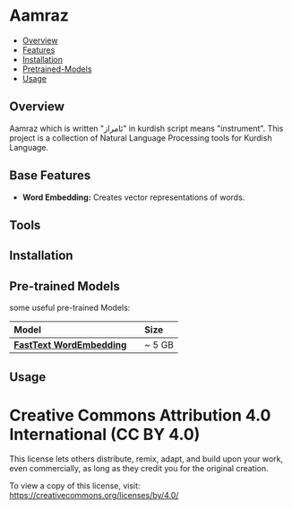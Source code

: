 # Aamraz

- [Overview](#overview)
- [Features](#features)
- [Installation](#installation)
- [Pretrained-Models](#pretrained-models)
- [Usage](#usage)

## Overview
Aamraz which is written "ئامراز" in kurdish script means "instrument". This project is a collection of Natural Language Processing tools for Kurdish Language.

## Base Features
- **Word Embedding:** Creates vector representations of words.

## Tools

## Installation

## Pre-trained Models

some useful pre-trained Models:

| **Model**                      |      |**Size** |
|:-------------------------------|:-----|:------- |
| [**FastText WordEmbedding**]() |      |~ 5 GB   |

## Usage

# Creative Commons Attribution 4.0 International (CC BY 4.0)

This license lets others distribute, remix, adapt, and build upon your work, even commercially, as long as they credit you for the original creation. 

To view a copy of this license, visit: 
https://creativecommons.org/licenses/by/4.0/